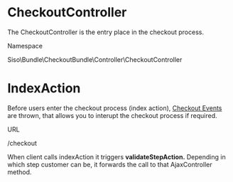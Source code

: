 #  CheckoutController 

The CheckoutController is the entry place in the checkout process.

Namespace

Siso\\Bundle\\CheckoutBundle\\Controller\\CheckoutController

# IndexAction

Before users enter the checkout process (index action), [Checkout Events](Checkout-Events_23560944.html) are thrown, that allows you to interupt the checkout process if required.

URL

/checkout

When client calls indexAction it triggers **validateStepAction.** Depending in which step customer can be, it forwards the call to that AjaxController method. 
